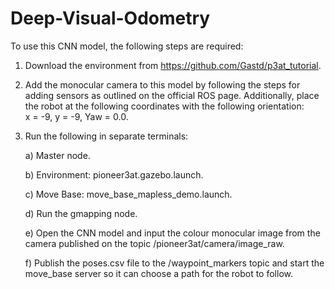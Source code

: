 # Deep-Visual-Odometry
To use this CNN model, the following steps are required:

1) Download the environment from https://github.com/Gastd/p3at_tutorial.

2) Add the monocular camera to this model by following the steps for adding sensors as outlined on the official ROS page. Additionally, place the robot at the following coordinates with the following orientation:  
   x = -9, y = -9, Yaw = 0.0.

3) Run the following in separate terminals:

   a) Master node.
   
   b) Environment: pioneer3at.gazebo.launch.
   
   c) Move Base: move_base_mapless_demo.launch.

   d) Run the gmapping node.

   e) Open the CNN model and input the colour monocular image from the camera published on the topic /pioneer3at/camera/image_raw.

   f) Publish the poses.csv file to the /waypoint_markers topic and start the move_base server so it can choose a path for the robot to follow.
